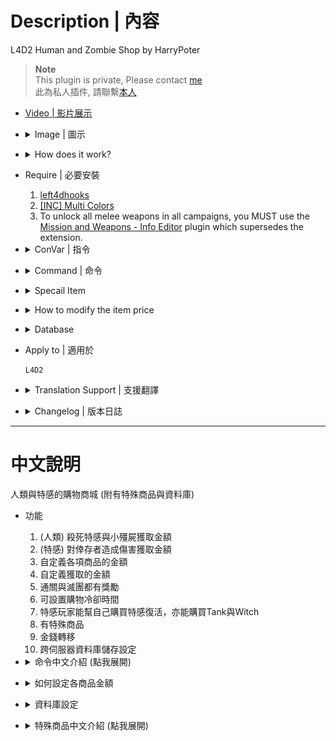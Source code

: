 # Description | 內容
L4D2 Human and Zombie Shop by HarryPoter

> __Note__ <br/>
This plugin is private, Please contact [me](https://github.com/fbef0102/Game-Private_Plugin#私人插件列表-private-plugins-list)<br/>
此為私人插件, 請聯繫[本人](https://github.com/fbef0102/Game-Private_Plugin#私人插件列表-private-plugins-list)

* [Video | 影片展示](https://youtu.be/LP0ALxlbaZE)

* <details><summary>Image | 圖示</summary>

	<br/>![L4D2_Buy_Store_1](image/L4D2_Buy_Store_1.jpg)
	<br/>![L4D2_Buy_Store_2](image/L4D2_Buy_Store_2.jpg)
	<br/>![L4D2_Buy_Store_3](image/L4D2_Buy_Store_3.jpg)
	<br/>![L4D2_Buy_Store_4](image/L4D2_Buy_Store_4.jpg)
	<br/>![L4D2_Buy_Store_5](image/L4D2_Buy_Store_5.jpg)
</details>

* <details><summary>How does it work?</summary>

	* (Survivor) Killing zombies and infected to earn credits
	* (Infected) Doing Damage to survivors to earn credits
	* Type !buy in chatbox, buy anything you want
	* Save player's credits to server. (Database)
</details>

* Require | 必要安裝
	1. [left4dhooks](https://forums.alliedmods.net/showthread.php?t=321696)
	2. [[INC] Multi Colors](https://github.com/fbef0102/L4D1_2-Plugins/releases/tag/Multi-Colors)
	3. To unlock all melee weapons in all campaigns, you MUST use the [Mission and Weapons - Info Editor](https://forums.alliedmods.net/showthread.php?t=310586) plugin which supersedes the extension.

* <details><summary>ConVar | 指令</summary>

	* cfg/sourcemod/L4D2_Buy_Store.cfg
		```php
		// If 1, use CookiesCached to save player money. Otherwise, the moeny will not be saved if player leaves the server.
		sm_shop_CookiesCached_enable "1"

		// Giving money for killing a boomer
		sm_shop_boomkilled "10"

		// Giving money for killing a charger
		sm_shop_chargerkilled "30"

		// Can not buy cola in these maps, separate by commas (no spaces). (0=All maps, Empty = none).
		sm_shop_cola_map_off "c1m2_streets"

		// Database to save money to.
		// empty = don't connect to database
		//  (MySQL & SQLite supported)
		sm_shop_database ""

		// Giving money for saving people with defibrillator
		sm_shop_defi_save "200"

		// Giving money to each alive survivor for mission accomplished award (final).
		sm_shop_final_mission_complete "3000"

		// Giving money to each infected player for wiping out survivors.
		sm_shop_final_mission_lost "300"

		// Can not buy gas can in these maps, separate by commas (no spaces). (0=All maps, Empty = none).
		sm_shop_gascan_map_off "c1m4_atrium,c6m3_port,c14m2_lighthouse"

		// Giving money for healing people with kit
		sm_shop_heal_teammate "100"

		// Giving money for saving incapacitated people. (No Hanging from legde)
		sm_shop_help_teammate_save "30"

		// Giving money for killing a hunter
		sm_shop_hunterkilled "20"

		// Cold Down Time in seconds an infected player can not buy again after player buys item. (0=off).
		sm_shop_infected_cooltime_block "30.0"

		// If 1, Enable shop for infected.
		sm_shop_infected_enable "1"

		// Giving money for incapacitating a survivor. (No Hanging from legde)
		sm_shop_infected_survivor_incap "30"

		// Giving money for killing a survivor.
		sm_shop_infected_survivor_killed "100"

		// Tank limit on the field before infected can buy a tank. (0=Can't buy Tank)
		sm_shop_infected_tank_limit "1"

		// Infected player must wait until survivors have left start safe area for at least X seconds to buy item. (0=Infected Shop available anytime)
		sm_shop_infected_wait_time "10"

		// Amount of seconds before a witch is kicked. (only remove witches bought by player in this plugin)
		sm_shop_infected_witch_lifespan "180"

		// Witch limit on the field before infected can buy a witch. (0=Can't buy Witch)
		sm_shop_infected_witch_limit "4"

		// How far away from survivors an infected can buy and spawn witch.
		sm_shop_infected_witch_spawn_safety_range "1250"

		// Giving money for killing a jockey
		sm_shop_jockeykilled "25"

		// Changes how 'You got credits by killing infected' Message displays. (0: Disable, 1:In chat, 2: In Hint Box, 3: In center text)
		sm_shop_kill_infected_announce_type "1"

		// Maximum money limit. (Money saved when map change/leaving server)
		sm_shop_max_moeny_limit "32000"

		// Numbers of real survivor and infected player require to active this plugin.
		sm_shop_player_require "4"

		// Giving money for killing a smoker
		sm_shop_smokerkilled "20"

		// How long could "Gain Adrenaline Power" state last for survivor special item.
		sm_shop_special_adrenaline_time "20"

		// How long could "Dead-Eyes" state last for survivor special item.
		sm_shop_special_dead_eyes_time "60"

		// How long could "Freeze-Infected" state last for survivor special item.
		sm_shop_special_freeze_time "20"

		// How long could "Immune Everything" last for infected special item.
		sm_shop_special_immune_everything_time "10"

		// How long could "Infinite Ammo" state last for survivor special item.
		sm_shop_special_infinite_ammo_time "20"

		// Max Air Jump Limit for survivor special item.
		sm_shop_special_max_jump_limit "3"

		// Giving money for killing a spitter
		sm_shop_spitterkilled "10"

		// Giving money to each alive survivor for mission accomplished award (non-final).
		sm_shop_stage_complete "400"

		// If 1, decrease money if survivor friendly fire each other. (1 hp = 1 dollar)
		sm_shop_survivor_TK_enable "1"

		// Cold Down Time in seconds a survivor player can not buy again after player buys item. (0=off).
		sm_shop_survivor_cooltime_block "5.0"

		// Giving one dollar money for hurting tank per X hp
		sm_shop_tank_hurt "40"

		// Giving money for killing a witch
		sm_shop_witchkilled "80"

		// Giving money for killing a zombie
		sm_shop_zombiekilled "1"
		```
</details>

* <details><summary>Command | 命令</summary>

	* **shop and buy (Short name available)**
		```php
		say "b [item_name]"
		sm_shop [item_name]
		sm_buy [item_name]
		sm_b [item_name]
		sm_money [item_name]
		sm_purchase [item_name]
		sm_market [item_name]
		sm_item [item_name]
		sm_items [item_name]
		sm_credit [item_name]
		sm_credits [item_name]
		```

		* say "!buy" or "b" to open shop menu
		* say "!buy rifle_ak47" or "b rifle_ak47" to directly buy Ak47 weapon
		* **short command list**
			```php
			Weapon
			{
				"!buy pistol" 				-> Pistol
				"!buy pistol_magnum"		-> Magnum
				"!buy pumpshotgun"			-> Pumpshotgun
				"!buy shotgun_chrome"		-> Chrome Shotgun
				"!buy smg"					-> Smg
				"!buy smg_silenced"			-> Silenced Smg
				"!buy smg_mp5"				-> MP5
				"!buy rifle"				-> Rifle
				"!buy rifle_ak47"			-> AK47
				"!buy rifle_desert"			-> Desert Rifle
				"!buy rifle_sg552"			-> SG552
				"!buy shotgun_spas"			-> Spas Shotgun
				"!buy autoshotgun"			-> Autoshotgun
				"!buy hunting_rifle"		-> Hunting Rifle
				"!buy sniper_military"		-> Military Sniper
				"!buy sniper_scout"			-> SCOUT
				"!buy sniper_awp"			-> AWP
				"!buy rifle_m60"			-> M60 Machine Gun
				"!buy grenade_launcher"		-> Grenade Launcher
			}

			Melee
			{
				"!buy chainsaw"				-> Chainsaw
				"!buy baseball_bat"			-> Baseball Bat
				"!buy cricket_bat"			-> Cricket Bat
				"!buy crowbar"				-> Crowbar
				"!buy electric_guitar"		-> Electric Guitar
				"!buy fireaxe"				-> Fire Axe
				"!buy frying_pan"			-> Frying Pan
				"!buy katana"				-> Katana
				"!buy machete"				-> Machete
				"!buy tonfa"				-> Tonfa
				"!buy golfclub"				-> Golf Club
				"!buy knife"				-> Knife
				"!buy pitchfork"			-> Pitchfork
				"!buy shovel"				-> Shovel
			}

			Medic and Throwable
			{
				"!buy health_100"			-> Health+100
				"!buy defibrillator"		-> Defibrillator
				"!buy first_aid_kit"		-> First Aid Kit
				"!buy pain_pills"			-> Pain Pill
				"!buy adrenaline"			-> Adrenaline
				"!buy pipe_bomb"			-> Pipe Bomb
				"!buy molotov"				-> Molotov
				"!buy vomitjar"				-> Vomitjar
			}

			Other
			{
				"!buy ammo"								-> Ammo
				"!buy laser_sight"						-> Laser Sight
				"!buy incendiary_ammo"					-> Incendiary Ammo
				"!buy explosive_ammo"					-> Explosive Ammo
				"!buy weapon_upgradepack_incendiary"	-> Incendiary Pack
				"!buy weapon_upgradepack_explosive"		-> Explosive Pack
				"!buy propanetank"						-> Propane Tank
				"!buy oxygentank"						-> Oxygen Tank
				"!buy fireworkcrate"					-> Firework Crate
				"!buy gascan"							-> Gascan
				"!buy cola_bottles"						-> Cola Bottles
				"!buy gnome"							-> Gnome
			}

			Survivor Special
			{
				"!buy Fire"						-> Fire Yourself
				"!buy Boom"						-> Drop Pipebomb
				"!buy Adrenaline_Power"			-> Gain Adrenaline Power
				"!buy Revive"					-> Save Yorself
				"!buy Fire_Infeceted"			-> All Infected Gets On Fire
				"!buy Teleport"					-> Teleport to teammate
				"!buy Infinite_Ammo"			-> Infinite Ammo
				"!buy No_FF"					-> No Friendly Fire
				"!buy Dead_Eyes"				-> Dead-Eyes
				"!buy Kill_Commons"				-> Kill Commons
				"!buy Kill_Witches"				-> Kill Witches
				"!buy Heal_Survivors"			-> Heal Survivors
				"!buy Jump+1"					-> Jump+1
				"!buy Slay_Infected"			-> Slay Infected Attacker
				"!buy Respawn"					-> Respawn Alive
				"!buy Freeze_Infected"			-> Freeze-Infected
			}

			Infected Spawn
			{
				"!buy Suicide" 	-> Suicide
				"!buy Smoker" 	-> Smoker
				"!buy Boomer" 	-> Boomer
				"!buy Hunter" 	-> Hunter
				"!buy Spitter" 	-> Spitter
				"!buy Jockey" 	-> Jockey
				"!buy Charger" 	-> Charger
				"!buy Tank" 	-> Tank
			}

			Infected Special
			{
				"!buy Health" 	-> Full Health
				"!buy Teleport" -> Teleport to survivor
				"!buy Immune" 	-> Immune Everything
				"!buy Horde" 	-> Zombie Horde
				"!buy Witch" 	-> Witch
			}
			```

	* **repeat purchase item you bought last time**
		```php
		sm_repeatbuy
		sm_lastbuy
		```

	* **donate money to another player (Or use "Credits Transfer" in shop menu)**
		```php
		sm_pay <name> <money>
		sm_donate <name> <money>
		```

	* **See all players' or specific player's deposit**
		```php
		sm_inspectbank [name]
		sm_checkbank [name]
		sm_lookbank [name]
		sm_allbank [name]
		```

	* **Adm gives/reduces money (ADMFLAG_BAN)**
		```php
		sm_givemoney <name> <+-money>
		sm_givecredit <name> <+-money>
		```

	* **Adm removes player's all money (ADMFLAG_BAN)**
		```php
		sm_clearmoney <name>
		sm_deductmoney <name>
		```
</details>

* <details><summary>Specail Item</summary>

	* **Survivor Shop**
		* Fire
		<br/>Description: Do you feel annoying that you are surrounded by common infecteds?
		No need to throw molotov or use melee, create fire around you!!

		* Boom
		<br/>Description: Create the pipebomb from you and it is going to explode!!

		* Adrenaline_Power
		<br/>Description: Gain Adrenaline Power RIGHT NOW!! Move Faster and Save Faster

		* Revive
		<br/>Description: Save yourself when handing from ledge or incapacitated

		* Fire Infeceted
		<br/>Description: Tank throws a rock on the roof and smoker uses his tongue from nowhere, buy this item to burn them all!!

		* Teleport
		<br/>Description: Are you always alone and behind your team? Don't worry, buy this item to teleport back to your team.

		* Infinite Ammo
		<br/>Description: Just shoot the enemy and no need to reload your gun. Enjoy the fun

		* Dead Eyes
		<br/>Description: Special Infecteds always hide and seek, buy this item to see them all!!
		<br/>![Dead_Eyes](image/Dead_Eyes.jpg)
		
		* No Friendly Fire
		<br/>Description: Are you tired of stupid friendly fire ? You are gonna love this item.

		* Kill Commons
		<br/>Description: Hate zombies, hate horde? Kill them all

		* Kill Witches
		<br/>Description: No longer you hear witch crying!

		* Heal Survivors
		<br/>Description: Your teammates are all down, buy this item to bring your team back to fight again.. No Surrender !!!

		* Jump+1
		<br/>Description: Now you are super mario, jump and skip the path quickly.

		* Slay Infected Attacker
		<br/>Description: Smoker drags you, Hunter pounces you, Jockey rides on you, charger charges you, and you can't do anything. Now buy this item to slay the infected and be free again.

		* Respawn Alive
		<br/>Description: Dead person isn't a good survivor, activate spell card: Dead Reborn

		* Ice World
		<br/>Description: Freeze All Infected, they can't move and attack. The most powerful item :D
		<br/>![Ice_World](image/Ice_World.jpg)

	* **Infected Shop**
		* Full Health
		<br/>Description: You can have second chance.

		* Zombie Horde
		<br/>Description: Mob Incoming !!! Keep survivors busy.

		* Spawn Witch
		<br/>Description: Choose your location wisely and spawn a witch, survivors will feel very hard to complete the mission.
		<br/>![Spawn_Witch](image/Spawn_Witch.jpg)

		* Teleport
		<br/>Description: Do you want to attack immediately? Give survivors a surprise !

		* God Mode
		<br/>Description: Being immune every damage from survivors, they can't stumble you, they can't shove you. No one can stop you, You are THE GOD!
		<br/>![God_Mode](image/God_Mode.jpg)
</details>

* <details><summary>How to modify the item price</summary>

	* L4D2_Buy_Store.sp line 167 ~ 272
</details>

* <details><summary>Database</summary>

	* ```sm_shop_CookiesCached_enable "1"```, this uses CookiesCached to save player money
	* if you want to cross server database, set sm_shop_database "shop" and set *sourcemod\configs\databases.cfg*
		```php
		"shop"
		{
			"driver"			"default"
			"host"				"x.x.x.x"
			"database"			"yourdatabase"
			"user"				"youruser"
			"pass"				"yourpass"
			"port"				"yourport"
		}
		```

</details>

* Apply to | 適用於
	```
	L4D2
	```

* <details><summary>Translation Support | 支援翻譯</summary>

	```
	English
	繁體中文
	简体中文
	Spanish
	Russian
	Portuguese
	Dutch
	```
</details>

* <details><summary>Changelog | 版本日誌</summary>

	* v5.1 (2023-4-28)
		* Optimize Code

	* v5.0 (2022-11-15)
		* Add short buy commands, directly buy item.
		* Repeat purchase item you bought last time.
		* Add Survivor/Infected Special items
		* Support Database
		* Points Transfer
		
	* v4.6
		* [Old Version](https://github.com/fbef0102/L4D2-Plugins/tree/master/L4D2_Buy_Store)
</details>

- - - -
# 中文說明
人類與特感的購物商城 (附有特殊商品與資料庫)

* 功能
	1. (人類) 殺死特感與小殭屍獲取金額
	2. (特感) 對倖存者造成傷害獲取金額
	3. 自定義各項商品的金額
	4. 自定義獲取的金額
	5. 通關與滅團都有獎勵
	6. 可設置購物冷卻時間
	7. 特感玩家能幫自己購買特感復活，亦能購買Tank與Witch
	8. 有特殊商品
	9. 金錢轉移
	10. 跨伺服器資料庫儲存設定

* <details><summary>命令中文介紹 (點我展開)</summary>

	* **購物商城**
		```php
		say "b [item_name]"
		sm_shop [item_name]
		sm_buy [item_name]
		sm_b [item_name]
		sm_money [item_name]
		sm_purchase [item_name]
		sm_market [item_name]
		sm_item [item_name]
		sm_items [item_name]
		sm_credit [item_name]
		sm_credits [item_name]
		```

		* 聊天視窗打 !buy 或 b 開啟商城列表
		* 聊天視窗打 !buy rifle_ak47 或 b rifle_ak47 直接購買AK47槍
		* **購物短名列表**
			```php
			快速購買武器
			{
				"!buy pistol" 				-> 手槍
				"!buy pistol_magnum"		-> 沙漠之鷹
				"!buy pumpshotgun"			-> 木製霰彈槍
				"!buy shotgun_chrome"		-> 鐵製霰彈槍
				"!buy smg"					-> 機槍
				"!buy smg_silenced"			-> 消音機槍
				"!buy smg_mp5"				-> MP5衝鋒槍
				"!buy rifle"				-> 步槍
				"!buy rifle_ak47"			-> AK47
				"!buy rifle_desert"			-> 三連發步槍
				"!buy rifle_sg552"			-> SG552步槍
				"!buy shotgun_spas"			-> 戰鬥霰彈槍
				"!buy autoshotgun"			-> 連發霰彈槍
				"!buy hunting_rifle"		-> 獵槍
				"!buy sniper_military"		-> 軍用狙擊槍
				"!buy sniper_scout"			-> SCOUT狙擊槍
				"!buy sniper_awp"			-> AWP
				"!buy rifle_m60"			-> 殲滅者 M60
				"!buy grenade_launcher"		-> 榴彈發射器
			}

			快速購買近戰武器
			{
				"!buy chainsaw"				-> 奪魂鋸
				"!buy baseball_bat"			-> 球棒
				"!buy cricket_bat"			-> 板球拍
				"!buy crowbar"				-> 鐵撬
				"!buy electric_guitar"		-> 電吉他
				"!buy fireaxe"				-> 斧頭
				"!buy frying_pan"			-> 平底鍋
				"!buy katana"				-> 武士刀
				"!buy machete"				-> 開山刀
				"!buy tonfa"				-> 警棍
				"!buy golfclub"				-> 高爾夫球棒
				"!buy knife"				-> 小刀
				"!buy pitchfork"			-> 草叉
				"!buy shovel"				-> 鐵鏟
			}

			快速購買醫療與投擲物品
			{
				"!buy health_100"			-> 生命值+100
				"!buy defibrillator"		-> 電擊器
				"!buy first_aid_kit"		-> 治療包
				"!buy pain_pills"			-> 止痛藥丸
				"!buy adrenaline"			-> 腎上腺素
				"!buy pipe_bomb"			-> 土製炸彈
				"!buy molotov"				-> 火瓶
				"!buy vomitjar"				-> 膽汁
			}

			快速購買其他物品
			{
				"!buy ammo"								-> 彈藥補給
				"!buy laser_sight"						-> 雷射裝置
				"!buy incendiary_ammo"					-> 火焰子彈
				"!buy explosive_ammo"					-> 高爆子彈
				"!buy weapon_upgradepack_incendiary"	-> 火焰包
				"!buy weapon_upgradepack_explosive"		-> 高爆彈
				"!buy propanetank"						-> 瓦斯桶
				"!buy oxygentank"						-> 氧氣罐
				"!buy fireworkcrate"					-> 煙火盒
				"!buy gascan"							-> 汽油
				"!buy cola_bottles"						-> 可樂瓶
				"!buy gnome"							-> 精靈小矮人
			}

			快速購買人類特殊物品
			{
				"!buy Fire"						-> 振火神通
				"!buy Boom"						-> 爆爆王
				"!buy Adrenaline_Power"			-> 注射興奮劑
				"!buy Revive"					-> 拯救自己
				"!buy Fire_Infeceted"			-> 炎之呼吸
				"!buy Teleport"					-> 飛雷神之術
				"!buy Infinite_Ammo"			-> 無限子彈
				"!buy No_FF"					-> 不會造成與受到友傷
				"!buy Dead_Eyes"				-> 心靈透視
				"!buy Kill_Commons"				-> 殺死所有普通殭屍
				"!buy Kill_Witches"				-> 殺死所有Witch
				"!buy Heal_Survivors"			-> 團隊治癒+100
				"!buy Jump+1"					-> 超級瑪利歐
				"!buy Slay_Infected"			-> 處死攻擊你的特感
				"!buy Respawn"					-> 魔法卡: 死者甦醒
				"!buy Freeze_Infected"			-> 冰凍世界
			}

			快速購買特感種類
			{
				"!buy Suicide" 	-> 自殺
				"!buy Smoker" 	-> Smoker
				"!buy Boomer" 	-> Boomer
				"!buy Hunter" 	-> Hunter
				"!buy Spitter" 	-> Spitter
				"!buy Jockey" 	-> Jockey
				"!buy Charger" 	-> Charger
				"!buy Tank" 	-> Tank
			}

			快速購買特感特殊物品
			{
				"!buy Health" 	-> 滿血恢复
				"!buy Teleport" -> 異時空傳送門
				"!buy Immune" 	-> God 上帝模式
				"!buy Horde" 	-> 屍潮降臨
				"!buy Witch" 	-> 召喚Witch
			}
			```

	* **重複購買上次的商品**
		```php
		sm_repeatbuy
		sm_lastbuy
		```

	* **捐贈金額給其他人 (或在商城列表使用"金錢轉移")**
		```php
		sm_pay <name> <money>
		sm_donate <name> <money>
		```

	* **查看所有玩家的銀行儲值**
		```php
		sm_inspectbank [name]
		sm_checkbank [name]
		sm_lookbank [name]
		sm_allbank [name]
		```

	* **管理員打錢 (權限：ADMFLAG_BAN)**
		```php
		sm_givemoney <name> <+-money>
		sm_givecredit <name> <+-money>
		```

	* **管理員沒收玩家的金錢 (權限：ADMFLAG_BAN)**
		```php
		sm_clearmoney <name>
		sm_deductmoney <name>
		```
</details>

* <details><summary>如何設定各商品金額</summary>

	* 源碼檔案第167到272行
</details>

* <details><summary>資料庫設定</summary>

	* 以下方法二選一
		1. 使用指令 sm_shop_CookiesCached_enable "1" 能幫玩家儲值金額到本地伺服器上
		2. 跨伺服器儲值金額，設定 sm_shop_database "shop"，然後設定文件 *sourcemod\configs\databases.cfg*
			```php
			"shop"
			{
				"driver"			"default"
				"host"				"x.x.x.x"
				"database"			"yourdatabase"
				"user"				"youruser"
				"pass"				"yourpass"
				"port"				"yourport"
			}
			```
</details>

* <details><summary>特殊商品中文介紹 (點我展開)</summary>

	* **人類商品**
		* 振火神通
		<br/>說明: 原地著火

		* 爆爆王
		<br/>說明: 創造一顆即將要爆炸的土製炸彈

		* 注射興奮劑 (短暫時間)
		<br/>說明: 直接獲得腎上腺素效果

		* 拯救自己
		<br/>說明: 掛邊或倒地時自救

		* 炎之呼吸
		<br/>說明: 所有特感著火

		* 飛雷神之術
		<br/>說明: 傳送到附近的隊友身上

		* 無限子彈 (短暫時間)

		* 心靈透視
		<br/>說明: 直接看到特感與小殭屍位置
		<br/>![Dead_Eyes](image/Dead_Eyes.jpg)
		
		* 不會造成與受到友傷 (當前回合)

		* 殺死所有普通殭屍

		* 殺死所有Witch

		* 團隊治癒+100

		* 超級瑪利歐 跳躍+1 (當前回合)
		<br/>說明: 空中二段跳

		* 處死攻擊你的特感

		* 魔法卡: 死者甦醒
		<br/>說明: 從死亡狀態直接復活

		* 冰凍世界 (短暫時間)
		<br/>說明: 凍結所有特感，所有特感均不能移動與攻擊
		<br/>![Ice_World](image/Ice_World.jpg)

	* **特感商品**
		* 滿血恢复

		* 屍潮降臨

		* 召喚Witch (在你的位置上)
		<br/>![Spawn_Witch](image/Spawn_Witch.jpg)

		* 異時空傳送門
		<br/>說明: 直接傳送到人類身上

		* God 上帝模式 (短暫時間)
		<br/>說明: 不會被震暈、不會被推開、不會受傷，無人能擋
		<br/>![God_Mode](image/God_Mode.jpg)
</details>




